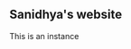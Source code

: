 <!-- This is DOCTYPE -->
<!DOCTYPE html>
<!--OUR HTML CODE STARTS HERE-->
<html lang="en">
<head>
    <meta charset="UTF-8">
    <meta http-equiv="X-UA-Compatible" content="IE=edge">
    <meta name="viewport" content="width=device-width, initial-scale=1.0">
    <meta name="description" content="This is Description">
    <!-- Edit Description and Keywords meta tags later -->
    <meta name="keywords" content="minecraft, java, server">
    <meta name="robots" content="INDEX, FOLLOW">
    <link rel="stylesheet" href="style.css">
    <!-- Java TAG -->
    <script src="san.js"></script>
    <title>Sanidhya's Website</title>
</head>
<body>
<h2>Sanidhya's website</h2>
<!-- ctrl+enter to go to new line without touching mouse -->
<p>This is an instance</p>
</body>
</html>
